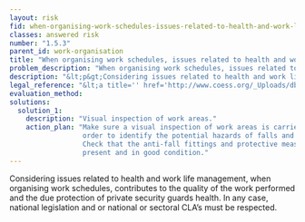 ```yaml
---
layout: risk
fid: when-organising-work-schedules-issues-related-to-health-and-work-life-management-are-taken-into-consideration
classes: answered risk
number: "1.5.3"
parent_id: work-organisation
title: "When organising work schedules, issues related to health and work life management are taken into consideration."
problem_description: "When organising work schedules, issues related to health and work life management are not taken into consideration."
description: "&lt;p&gt;Considering issues related to health and work life management, when organising work schedules, contributes to the quality of the work performed and the due protection of private security guards health. In any case, national legislation and or national or sectoral CLA’s must be respected.&lt;/p&gt;"
legal_reference: "&lt;a title='' href='http://www.coess.org/_Uploads/dbsAttachedFiles/Preventing_occupational_hazards_manual_EN.pdf' rel='nofollow' target='_blank'&gt;European training manual 'Preventing occupational hazards in the private security sector' (pdf) &lt;/a&gt;"
evaluation_method: 
solutions:
  solution_1:
    description: "Visual inspection of work areas."
    action_plan: "Make sure a visual inspection of work areas is carried out in
                  order to identify the potential hazards of falls and slips.
                  Check that the anti-fall fittings and protective measures are
                  present and in good condition."
---
```

Considering issues related to health and work life management, when organising
work schedules, contributes to the quality of the work performed and the due
protection of private security guards health. In any case, national
legislation and or national or sectoral CLA’s must be respected.


